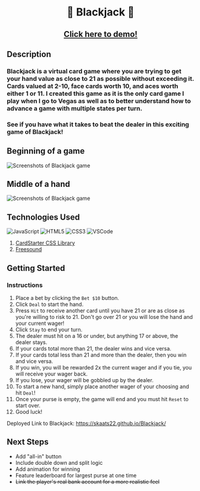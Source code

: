 # <p style="text-align:center;">**🤑 Blackjack 🤑**</p>
## <p style="text-align:center;">[Click here to demo!](https://skaats22.github.io/Blackjack/)</p>

## Description
### Blackjack is a virtual card game where you are trying to get your hand value as close to 21 as possible without exceeding it. Cards valued at 2-10, face cards worth 10, and aces worth either 1 or 11. I created this game as it is the only card game I play when I go to Vegas as well as to better understand how to advance a game with multiple states per turn. 
### See if you have what it takes to beat the dealer in this exciting game of Blackjack!

## Beginning of a game
![Screenshots of Blackjack game](https://i.imgur.com/8YZDBF9.png)
## Middle of a hand
![Screenshots of Blackjack game](https://i.imgur.com/P0zmdEc.jpeg)


## Technologies Used
![JavaScript](https://img.shields.io/badge/-JavaScript-05122A?style=flat&logo=javascript)
![HTML5](https://img.shields.io/badge/-HTML5-05122A?style=flat&logo=html5)
![CSS3](https://img.shields.io/badge/-CSS-05122A?style=flat&logo=css3)
![VSCode](https://img.shields.io/badge/-VS_Code-05122A?style=flat&logo=visualstudio)
1. [CardStarter CSS Library](https://replit.com/@SEIStudent/How-to-Use-CSS-Card-Library#index.html)
1. [Freesound](https://freesound.org/)

## **Getting Started**

### Instructions
1. Place a bet by clicking the `Bet $10` button.
1. Click `Deal` to start the hand.
1. Press `Hit` to receive another card until you have 21 or are as close as you're willing to risk to 21. Don't go over 21 or you will lose the hand and your current wager!
1. Click `Stay` to end your turn.
1. The dealer must hit on a 16 or under, but anything 17 or above, the dealer stays.
1. If your cards total more than 21, the dealer wins and vice versa.
1. If your cards total less than 21 and more than the dealer, then you win and vice versa.
1. If you win, you will be rewarded 2x the current wager and if you tie, you will receive your wager back.
1. If you lose, your wager will be gobbled up by the dealer.
1. To start a new hand, simply place another wager of your choosing and hit `Deal`!
1. Once your purse is empty, the game will end and you must hit `Reset` to start over.
1. Good luck!

Deployed Link to Blackjack: https://skaats22.github.io/Blackjack/

## **Next Steps**
* Add "all-in" button
* Include double down and split logic
* Add animation for winning
* Feature leaderboard for largest purse at one time
* ~~Link the player's real bank account for a more realistic feel~~
